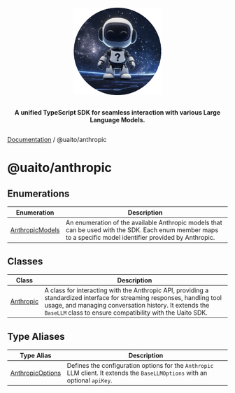 <div style="display:flex; flex-direction:column; align-items:center;">
<p align="center">
  <img src="../UAITO.png" alt="UAITO Logo" width="200"/>
</p>

<p align="center">
  <strong>A unified TypeScript SDK for seamless interaction with various Large Language Models.</strong>
</p>
</div>

[Documentation](README.md) / @uaito/anthropic

# @uaito/anthropic

## Enumerations

| Enumeration | Description |
| ------ | ------ |
| [AnthropicModels](@uaito.anthropic.Enumeration.AnthropicModels.md) | An enumeration of the available Anthropic models that can be used with the SDK. Each enum member maps to a specific model identifier provided by Anthropic. |

## Classes

| Class | Description |
| ------ | ------ |
| [Anthropic](@uaito.anthropic.Class.Anthropic.md) | A class for interacting with the Anthropic API, providing a standardized interface for streaming responses, handling tool usage, and managing conversation history. It extends the `BaseLLM` class to ensure compatibility with the Uaito SDK. |

## Type Aliases

| Type Alias | Description |
| ------ | ------ |
| [AnthropicOptions](@uaito.anthropic.TypeAlias.AnthropicOptions.md) | Defines the configuration options for the `Anthropic` LLM client. It extends the `BaseLLMOptions` with an optional `apiKey`. |
